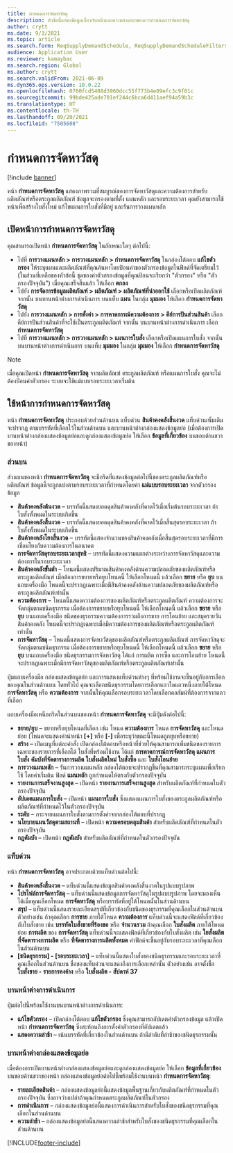```yaml
---
title: กำหนดการจัดหาวัสดุ
description: หัวข้อนี้แสดงข้อมูลเกี่ยวกับหน้าและความสามารถของการกำหนดการจัดหาวัสดุ
author: crytt
ms.date: 9/3/2021
ms.topic: article
ms.search.form: ReqSupplyDemandSchedule, ReqSupplyDemandScheduleFilters, ReqSupplyDemandItemDetails, ReqTransFuturesActionsPart, ReqSupplyDemandOverviewLegendPart
audience: Application User
ms.reviewer: kamaybac
ms.search.region: Global
ms.author: crytt
ms.search.validFrom: 2021-06-09
ms.dyn365.ops.version: 10.0.22
ms.openlocfilehash: 0760fcd5408d3960dcc55f773b4e09efc3c9f81c
ms.sourcegitcommit: 99bde425ade701ef244c6bca6d411aef94a59b3c
ms.translationtype: HT
ms.contentlocale: th-TH
ms.lasthandoff: 09/20/2021
ms.locfileid: "7505608"
---
```

# <a name="supply-schedule"></a>กำหนดการจัดหาวัสดุ

[!include [banner](../includes/banner.md)]

หน้า **กำหนดการจัดหาวัสดุ** แสดงภาพรวมที่สมบูรณ์ของการจัดหาวัสดุและความต้องการสำหรับผลิตภัณฑ์หรือตระกูลผลิตภัณฑ์ ข้อมูลจะกรองตามที่ตั้ง แผนหลัก และรอบระยะเวลา คุณยังสามารถใช้หน้าเพื่อสร้างใบสั่งใหม่ แก้ไขแผนการใบสั่งที่มีอยู่ และรันการวางแผนหลัก

## <a name="open-the-supply-schedule-page"></a>เปิดหน้าการกำหนดการจัดหาวัสดุ

คุณสามารถเปิดหน้า **กำหนดการจัดหาวัสดุ** ในลักษณะใดๆ ต่อไปนี้:

- ไปที่ **การวางแผนหลัก \> การวางแผนหลัก \> กำหนดการจัดหาวัสดุ** ในกล่องโต้ตอบ **แก้ไขตัวกรอง** ให้ระบุแผนและผลิตภัณฑ์ที่คุณค้นหาโดยป้อนค่าของตัวกรองข้อมูลในฟิลด์ที่จัดเตรียมไว้ (ในส่วนที่เหลือของหัวข้อนี้ ชุดของค่าตัวกรองข้อมูลที่คุณป้อนจะเรียกว่า "ตัวกรอง" หรือ "ตัวกรองปัจจุบัน") เมื่อคุณเสร็จสิ้นแล้ว ให้เลือก **ตกลง**
- ไปยัง **การจัดการข้อมูลผลิตภัณฑ์ \> ผลิตภัณฑ์ \> ผลิตภัณฑ์ที่นำออกใช้** เลือกหรือเปิดผลิตภัณฑ์ จากนั้น บนบานหน้าต่างการดำเนินการ บนแท็บ **แผน** ในกลุ่ม **มุมมอง** ให้เลือก **กำหนดการจัดหาวัสดุ**
- ไปยัง **การวางแผนหลัก \> การตั้งค่า \> การคาดการณ์ความต้องการ \> คีย์การปันส่วนสินค้า** เลือกคีย์การปันส่วนสินค้าที่จะใช้เป็นตระกูลผลิตภัณฑ์ จากนั้น บนบานหน้าต่างการดำเนินการ เลือก **กำหนดการจัดหาวัสดุ**
- ไปที่ **การวางแผนหลัก \> การวางแผนหลัก \> แผนการใบสั่ง** เลือกหรือเปิดแผนการใบสั่ง จากนั้น บนบานหน้าต่างการดำเนินการ บนแท็บ **มุมมอง** ในกลุ่ม **มุมมอง** ให้เลือก **กำหนดการจัดหาวัสดุ**

> [!NOTE]
> เมื่อคุณเปิดหน้า **กำหนดการจัดหาวัสดุ** จากผลิตภัณฑ์ ตระกูลผลิตภัณฑ์ หรือแผนการใบสั่ง คุณจะไม่ต้องป้อนค่าตัวกรอง ระบบจะใช้แม่แบบรอบระยะเวลาเริ่มต้น

## <a name="use-the-supply-schedule-page"></a>ใช้หน้าการกำหนดการจัดหาวัสดุ

หน้า **กำหนดการจัดหาวัสดุ** ประกอบด้วยส่วนด้านบน แท็บด่วน **สินค้าคงคลังสิ้นงวด** แท็บด่วนเพิ่มเติมจะปรากฏ ตามบรรทัดที่เลือกไว้ในส่วนด้านบน และบานหน้าต่างกล่องแสดงข้อมูลย่อ (เมื่อต้องการเปิดบานหน้าต่างกล่องแสดงข้อมูลย่อและดูกล่องแสดงข้อมูลย่อ ให้เลือก **ข้อมูลที่เกี่ยวข้อง** บนขอบด้านขวาของหน้า)

### <a name="upper-section"></a>ส่วนบน

ส่วนบนของหน้า **กำหนดการจัดหาวัสดุ** จะมีกริดที่แสดงข้อมูลต่อไปนี้ของตระกูลผลิตภัณฑ์หรือผลิตภัณฑ์ ข้อมูลนี้จะถูกแบ่งตามรอบระยะเวลาที่กําหนดโดยค่า **แม่แบบรอบระยะเวลา** จากตัวกรองข้อมูล

- **สินค้าคงคลังต้นงวด** – บรรทัดนี้แสดงยอดดุลสินค้าคงคลังที่คาดไว้เมื่อเริ่มต้นรอบระยะเวลา ถ้าใบสั่งทั้งหมดในระบบเกิดขึ้น
- **สินค้าคงคลังสิ้นงวด** – บรรทัดนี้แสดงยอดดุลสินค้าคงคลังที่คาดไว้เมื่อสิ้นสุดรอบระยะเวลา ถ้าใบสั่งทั้งหมดในระบบเกิดขึ้น
- **สินค้าคงคลังโยงสิ้นงวด** – บรรทัดนี้แสดงจำนวนของสินค้าคงคลังเมื่อสิ้นสุดรอบระยะเวลาที่มีการเชื่อมโยงกับความต้องการในอนาคต
- **การจัดหาวัสดุรอบระยะเวลาสุทธิ** – บรรทัดนี้แสดงความแตกต่างระหว่างการจัดหาวัสดุและความต้องการในรอบระยะเวลา
- **สินค้าคงคลังขั้นต่ำ** – โหนดนี้แสดงปริมาณสินค้าคงคลังด้านความปลอดภัยของผลิตภัณฑ์หรือตระกูลผลิตภัณฑ์ เมื่อต้องการขยายหรือยุบโหนดนี้ ให้เลือกโหนดนี้ แล้วเลือก **ขยาย** หรือ **ยุบ** บนแถบเครื่องมือ โหนดนี้จะปรากฏเฉพาะเมื่อมีสินค้าคงคลังด้านความปลอดภัยของผลิตภัณฑ์หรือตระกูลผลิตภัณฑ์เท่านั้น
- **ความต้องการ** – โหนดนี้แสดงความต้องการของผลิตภัณฑ์หรือตระกูลผลิตภัณฑ์ ความต้องการจะจัดกลุ่มตามชนิดธุรกรรม เมื่อต้องการขยายหรือยุบโหนดนี้ ให้เลือกโหนดนี้ แล้วเลือก **ขยาย** หรือ **ยุบ** บนแถบเครื่องมือ ชนิดของธุรกรรมความต้องการรวมถึงการขาย การโอนย้าย และสมุดรายวันสินค้าคงคลัง โหนดนี้จะปรากฏเฉพาะเมื่อมีความต้องการของผลิตภัณฑ์หรือตระกูลผลิตภัณฑ์เท่านั้น
- **การจัดหาวัสดุ** – โหนดนี้แสดงการจัดหาวัสดุของผลิตภัณฑ์หรือตระกูลผลิตภัณฑ์ การจัดหาวัสดุจะจัดกลุ่มตามชนิดธุรกรรม เมื่อต้องการขยายหรือยุบโหนดนี้ ให้เลือกโหนดนี้ แล้วเลือก **ขยาย** หรือ **ยุบ** บนแถบเครื่องมือ ชนิดธุรกรรมการจัดหาวัสดุ ได้แก่ การผลิต การซื้อ และการโอนย้าย โหนดนี้จะปรากฏเฉพาะเมื่อมีการจัดหาวัสดุของผลิตภัณฑ์หรือตระกูลผลิตภัณฑ์เท่านั้น

ปุ่มแถบเครื่องมือ กล่องแสดงข้อมูลย่อ และการแสดงแท็บด่วนต่างๆ ที่พร้อมใช้งานจะขึ้นอยู่กับการเลือกของคุณในส่วนด้านบน โดยทั่วไป คุณจะเลือกชนิดธุรกรรมโดยการเลือกแถวใดแถวหนึ่งภายใต้โหนด **การจัดหาวัสดุ** หรือ **ความต้องการ** จากนั้นให้คุณเลือกรอบระยะเวลาโดยเลือกคอลัมน์ที่ต้องการจากแถวที่เลือก

แถบเครื่องมือเหนือกริดในส่วนบนของหน้า **กำหนดการจัดหาวัสดุ** จะมีปุ่มดังต่อไปนี้:

- **ขยาย/ยุบ** – ขยายหรือยุบโหนดที่เลือก เช่น โหนด **ความต้องการ** โหนด **การจัดหาวัสดุ** และโหนดย่อย (โหนดจะแสดงคำนำหน้า **\[+\]** หรือ **\[-\]** เพื่อระบุว่าขณะนี้โหนดถูกยุบหรือขยาย)
- **สร้าง** – เปิดเมนูที่แต่ละคำสั่ง เปิดกล่องโต้ตอบหรือหน้าที่ช่วยให้คุณสามารถเพิ่มชนิดของรายการเฉพาะของรายการที่เลือกได้ ใบสั่งที่พร้อมใช้งาน ได้แก่ **การคาดการณ์การจัดหาวัสดุ** **แผนการใบสั่ง** **คัมบังที่จัดตารางการผลิต** **ใบสั่งผลิตใหม่** **ใบสั่งซื้อ** และ **ใบสั่งโอนย้าย**
- **การวางแผนหลัก** – รันการวางแผนหลัก กล่องโต้ตอบจะปรากฏขึ้นที่คุณสามารถระบุแผนเพื่อเรียกใช้ โดยค่าเริ่มต้น ฟิลด์ **แผนหลัก** ถูกกำหนดให้ตรงกับตัวกรองปัจจุบัน
- **รายงานการเสร็จงานสูงสุด** – เปิดหน้า **รายงานการเสร็จงานสูงสุด** สำหรับผลิตภัณฑ์ที่กําหนดในตัวกรองปัจจุบัน
- **อัปเดตแผนการใบสั่ง** – เปิดหน้า **แผนการใบสั่ง** ซึ่งแสดงแผนการใบสั่งของตระกูลผลิตภัณฑ์หรือผลิตภัณฑ์ที่กําหนดไว้ในตัวกรองปัจจุบัน
- **ระดับ** – กระจายแผนการใบสั่งตามการตั้งค่าจากกล่องโต้ตอบที่ปรากฏ
- **นโยบายแผนวัสดุตามสถานที่** – เปิดหน้า **ความครอบคลุมสินค้า** สำหรับผลิตภัณฑ์ที่กําหนดในตัวกรองปัจจุบัน
- **กฎคัมบัง** – เปิดหน้า **กฎคัมบัง** สำหรับผลิตภัณฑ์ที่กําหนดในตัวกรองปัจจุบัน

### <a name="fasttabs"></a>แท็บด่วน

หน้า **กำหนดการจัดหาวัสดุ** อาจประกอบด้วยแท็บด่วนต่อไปนี้:

- **สินค้าคงคลังสิ้นงวด** – แท็บด่วนนี้แสดงข้อมูลสินค้าคงคลังสิ้นงวดในรูปแบบรูปภาพ
- **โปรไฟล์การจัดหาวัสดุ** – แท็บด่วนนี้แสดงข้อมูลการจัดหาวัสดุในรูปแบบรูปภาพ โดยจะมองเห็นได้เมื่อคุณเลือกโหนด **การจัดหาวัสดุ** หรือบรรทัดที่อยู่ใต้โหนดนั้นในส่วนด้านบน
- **สรุป** – แท็บด่วนนี้แสดงรายละเอียดสรุปที่เกี่ยวข้องกับชนิดของธุรกรรมที่คุณเลือกในส่วนด้านบน ตัวอย่างเช่น ถ้าคุณเลือก **การขาย** ภายใต้โหนด **ความต้องการ** แท็บด่วนนี้จะแสดงฟิลด์ที่เกี่ยวข้องกับใบสั่งขาย เช่น **บรรทัดใบสั่งขายที่ร้องขอ** หรือ **จำนวนรวม** ถ้าคุณเลือก **ใบสั่งผลิต** ภายใต้โหนดย่อย **การผลิต** ของ **การจัดหาวัสดุ** แท็บด่วนนี้จะแสดงฟิลด์ที่เกี่ยวข้องกับใบสั่งผลิต เช่น **ใยสั่งผลิตที่จัดตารางการผลิต** หรือ **ที่จัดตารางการผลิตทั้งหมด** ค่าฟิลด์จะขึ้นอยู่กับรอบระยะเวลาที่คุณเลือกในส่วนด้านบน 
- **\[ชนิดธุรกรรม\] - \[รอบระยะเวลา\]** – แท็บด่วนนี้แสดงใบสั่งของชนิดธุรกรรมและรอบระยะเวลาที่คุณเลือกในส่วนด้านบน ชื่อของแท็บด่วนจะแสดงถึงการเลือกเหล่านั้น ตัวอย่างเช่น อาจตั้งชื่อ **ใบสั่งขาย - รายการคงค้าง** หรือ **ใบสั่งผลิต - สัปดาห์ 37**

### <a name="action-pane"></a>บานหน้าต่างการดำเนินการ

ปุ่มต่อไปนี้พร้อมใช้งานบนบานหน้าต่างการดำเนินการ:

- **แก้ไขตัวกรอง** – เปิดกล่องโต้ตอบ **แก้ไขตัวกรอง** ซึ่งคุณสามารถอัปเดตค่าตัวกรองข้อมูล แล้วเปิดหน้า **กำหนดการจัดหาวัสดุ** ซึ่งสะท้อนถึงการตั้งค่าตัวกรองที่อัปเดตแล้ว
- **แสดงความล่าช้า** – เน้นบรรทัดที่เกี่ยวข้องในส่วนด้านบน ถ้ามีลำดับที่ล่าช้าของชนิดธุรกรรมนั้น

### <a name="factbox-pane"></a>บานหน้าต่างกล่องแสดงข้อมูลย่อ

เมื่อต้องการเปิดบานหน้าต่างกล่องแสดงข้อมูลย่อและดูกล่องแสดงข้อมูลย่อ ให้เลือก **ข้อมูลที่เกี่ยวข้อง** บนขอบด้านขวาของหน้า กล่องแสดงข้อมูลย่อต่อไปนี้พร้อมใช้งานบนหน้า **กำหนดการจัดหาวัสดุ**:

- **รายละเอียดสินค้า** – กล่องแสดงข้อมูลย่อนี้แสดงข้อมูลพื้นฐานเกี่ยวกับผลิตภัณฑ์ที่กําหนดในตัวกรองปัจจุบัน ซึ่งอาจว่างเปล่าถ้าคุณกําหนดตระกูลผลิตภัณฑ์ในตัวกรอง
- **การดำเนินการ** – กล่องแสดงข้อมูลย่อนี้แสดงการดำเนินการสำหรับใบสั่งของชนิดธุรกรรมที่คุณเลือกในส่วนด้านบน
- **ความล่าช้า** – กล่องแสดงข้อมูลย่อนี้แสดงความล่าช้าสำหรับใบสั่งของชนิดธุรกรรมที่คุณเลือกในส่วนด้านบน

[!INCLUDE[footer-include](../../includes/footer-banner.md)]
